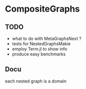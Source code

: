 # CompositeGraphs

## TODO
- what to do with MetaGraphsNext ?
- tests for NestedGraphsMakie
- employ Term.jl to show info
- produce easy benchmarks

## Docu
each nested graph is a domain
